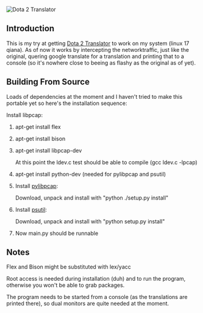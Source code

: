 ![Dota 2 Translator](http://i.imgur.com/9yz2hyY.png)

## Introduction

This is my try at getting [Dota 2 Translator](https://github.com/patriksletmo/Dota2Translator) to work on my system (linux 17 qiana). As of now it works by intercepting the networktraffic, just like the original, quering google translate for a translation and printing that to a console (so it's nowhere close to beeing as flashy as the original as of yet). 

## Building From Source

Loads of dependencies at the moment and I haven't tried to make this portable yet so here's the installation sequence:

Install libpcap:

1. apt-get install flex
2. apt-get install bison
3. apt-get install libpcap-dev
   
   At this point the ldev.c test should be able to compile (gcc ldev.c -lpcap)

4. apt-get install python-dev (needed for pylibpcap and psutil)
5. Install [pylibpcap](http://sourceforge.net/projects/pylibpcap/):

	Download, unpack and install with "python ./setup.py install"

6. Install [psutil](https://github.com/giampaolo/psutil):

	Download, unpack and install with "python setup.py install"
7. Now main.py should be runnable

## Notes
Flex and Bison might be substituted with lex/yacc

Root access is needed during installation (duh) and to run the program, otherwise you won't be able to grab packages.

The program needs to be started from a console (as the translations are printed there), so dual monitors are quite needed at the moment.
